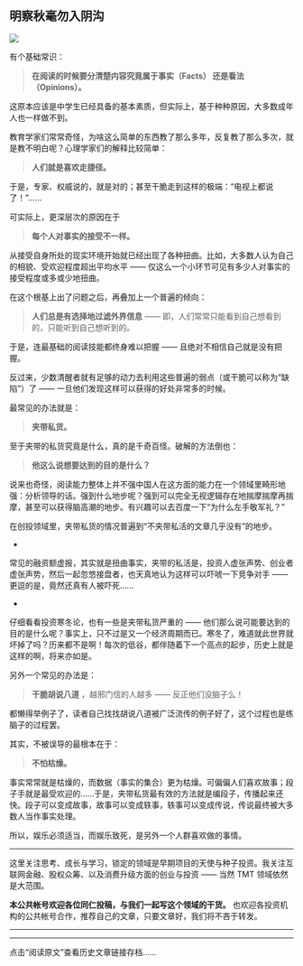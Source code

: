## 明察秋毫勿入阴沟
 ![](http://mmbiz.qpic.cn/mmbiz/BDcu2rMySicribwy8SCLfEiaHbDg3GargVfZ1576Lv8eSibeOJppwOcNolrg87zV6uqYicHJXbb6qz239XcJaoodedQ/640?wx_fmt=jpeg&wxfrom=5)
<head><meta http-equiv="Content-Type" content="text/html; charset=utf-8"></head>
有个基础常识：

> **在阅读的时候要分清楚内容究竟属于事实（Facts） 还是看法（Opinions）。**

这原本应该是中学生已经具备的基本素质，但实际上，基于种种原因，大多数成年人也一样做不到。

教育学家们常常奇怪，为啥这么简单的东西教了那么多年，反复教了那么多次，就是教不明白呢？心理学家们的解释比较简单：

> **人们就是喜欢走捷径。**

于是，专家、权威说的，就是对的；甚至干脆走到这样的极端：“电视上都说了！”……

可实际上，更深层次的原因在于

> **每个人对事实的接受不一样。**

从接受自身所处的现实环境开始就已经出现了各种扭曲。比如，大多数人认为自己的相貌、受欢迎程度超出平均水平 —— 仅这么一个小环节可见有多少人对事实的接受程度或多或少地扭曲。



在这个根基上出了问题之后，再叠加上一个普遍的倾向：

> **人们总是有选择地过滤外界信息** —— 即，人们常常只能看到自己想看到的，只能听到自己想听到的。

于是，连最基础的阅读技能都终身难以把握 —— 且绝对不相信自己就是没有把握。

反过来，少数清醒者就有足够的动力去利用这些普遍的弱点（或干脆可以称为“缺陷”）了 —— 一旦他们发现这样可以获得的好处非常多的时候。



最常见的办法就是：

> **夹带私货。**

至于夹带的私货究竟是什么，真的是千奇百怪。破解的方法倒也：

> **他这么说想要达到的目的是什么？**

说来也奇怪，阅读能力整体上并不强中国人在这方面的能力在一个领域里畸形地强：分析领导的话。强到什么地步呢？强到可以完全无视逻辑存在地揣摩揣摩再揣摩，甚至可以获得脑高潮的地步。有兴趣可以去百度一下“为什么左手敬军礼？”

在创投领域里，夹带私货的情况普遍到“不夹带私活的文章几乎没有”的地步。

- 

常见的融资额虚报，其实就是扭曲事实，夹带的私活是，投资人虚张声势、创业者虚张声势，然后一起忽悠接盘者，也天真地认为这样可以吓唬一下竞争对手 —— 更逗的是，竟然还真有人被吓死……

- 

仔细看看投资寒冬论，也有一些是夹带私货严重的 —— 他们那么说可能要达到的目的是什么呢？事实上，只不过是又一个经济周期而已。寒冬了，难道就此世界就坏掉了吗？历来都不是啊！每次的低谷，都伴随着下一个高点的起步，历史上就是这样的啊，将来亦如是。

另外一个常见的办法是：

> **干脆胡说八道** ，越邪门信的人越多 —— 反正他们没脑子么！

都懒得举例子了，读者自己找找胡说八道被广泛流传的例子好了，这个过程也是练脑子的过程罢。

其实，不被误导的最根本在于：

> **不怕枯燥。**

事实常常就是枯燥的，而数据（事实的集合）更为枯燥。可偏偏人们喜欢故事；段子手就是最受欢迎的……于是，夹带私货最有效的方法就是编段子，传播起来还快。段子可以变成故事，故事可以变成轶事，轶事可以变成传说，传说最终被大多数人当作事实处理。

所以，娱乐必须适当，而娱乐致死，是另外一个人群喜欢做的事情。

* * *

这里关注思考、成长与学习，锁定的领域是早期项目的天使与种子投资。我关注互联网金融、股权众筹、以及消费升级方面的创业与投资 —— 当然 TMT 领域依然是大范围。

**本公共帐号欢迎各位同仁投稿，与我们一起写这个领域的干货。** 也欢迎各投资机构的公共帐号合作，推荐自己的文章，只要文章好，我们将不吝于转发。



* * *



* * *

点击“阅读原文”查看历史文章链接存档……

